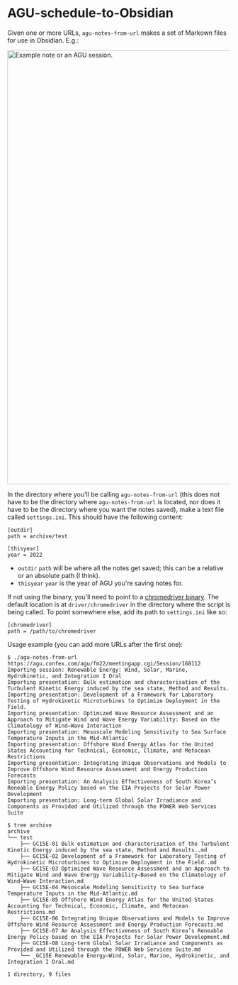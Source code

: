 # AGU-schedule-to-Obsidian

Given one or more URLs, `agu-notes-from-url` makes a set of Markown files for use in Obsidian. E.g.:

<img width="978" alt="Example note or an AGU session." src="https://user-images.githubusercontent.com/10454527/207506110-68ac370a-a30f-4150-9c0c-0f06484761ae.png">

In the directory where you'll be calling `agu-notes-from-url` (this does not have to be the directory where `agu-notes-from-url` is located, nor does it have to be the directory where you want the notes saved), make a text file called `settings.ini`. This should have the following content:

```
[outdir]
path = archive/test

[thisyear]
year = 2022
```

- `outdir` `path` will be where all the notes get saved; this can be a relative or an absolute path (I think).
- `thisyear` `year` is the year of AGU you're saving notes for.

If not using the binary, you'll need to point to a [chromedriver binary](https://chromedriver.chromium.org/downloads). The default location is at `driver/chromedriver` in the directory where the script is being called. To point somewhere else, add its path to `settings.ini` like so:
```
[chromedriver]
path = /path/to/chromedriver
```

Usage example (you can add more URLs after the first one):
```
$ ./agu-notes-from-url https://agu.confex.com/agu/fm22/meetingapp.cgi/Session/168112
Importing session: Renewable Energy: Wind, Solar, Marine, Hydrokinetic, and Integration I Oral
Importing presentation: Bulk estimation and characterisation of the Turbulent Kinetic Energy induced by the sea state, Method and Results.
Importing presentation: Development of a Framework for Laboratory Testing of Hydrokinetic Microturbines to Optimize Deployment in the Field.
Importing presentation: Optimized Wave Resource Assessment and an Approach to Mitigate Wind and Wave Energy Variability: Based on the Climatology of Wind–Wave Interaction
Importing presentation: Mesoscale Modeling Sensitivity to Sea Surface Temperature Inputs in the Mid-Atlantic
Importing presentation: Offshore Wind Energy Atlas for the United States Accounting for Technical, Economic, Climate, and Metocean Restrictions
Importing presentation: Integrating Unique Observations and Models to Improve Offshore Wind Resource Assessment and Energy Production Forecasts
Importing presentation: An Analysis Effectiveness of South Korea’s Reneable Energy Policy based on the EIA Projects for Solar Power Development
Importing presentation: Long-term Global Solar Irradiance and Components as Provided and Utilized through the POWER Web Services Suite

$ tree archive
archive
└── test
    ├── GC15E-01 Bulk estimation and characterisation of the Turbulent Kinetic Energy induced by the sea state, Method and Results..md
    ├── GC15E-02 Development of a Framework for Laboratory Testing of Hydrokinetic Microturbines to Optimize Deployment in the Field..md
    ├── GC15E-03 Optimized Wave Resource Assessment and an Approach to Mitigate Wind and Wave Energy Variability—Based on the Climatology of Wind–Wave Interaction.md
    ├── GC15E-04 Mesoscale Modeling Sensitivity to Sea Surface Temperature Inputs in the Mid-Atlantic.md
    ├── GC15E-05 Offshore Wind Energy Atlas for the United States Accounting for Technical, Economic, Climate, and Metocean Restrictions.md
    ├── GC15E-06 Integrating Unique Observations and Models to Improve Offshore Wind Resource Assessment and Energy Production Forecasts.md
    ├── GC15E-07 An Analysis Effectiveness of South Korea’s Reneable Energy Policy based on the EIA Projects for Solar Power Development.md
    ├── GC15E-08 Long-term Global Solar Irradiance and Components as Provided and Utilized through the POWER Web Services Suite.md
    └── _GC15E Renewable Energy—Wind, Solar, Marine, Hydrokinetic, and Integration I Oral.md

1 directory, 9 files
```
